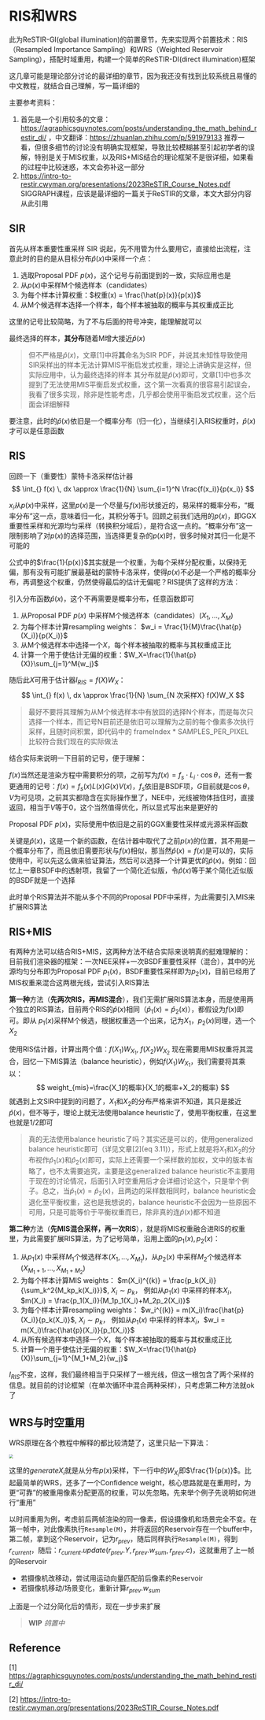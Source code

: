 # RIS和WRS
此为ReSTIR-GI(global illumination)的前置章节，先来实现两个前置技术：RIS（Resampled Importance Sampling）和WRS（Weighted Reservoir Sampling），搭配时域重用，构建一个简单的ReSTIR-DI(direct illumination)框架

这几章可能是理论部分讨论的最详细的章节，因为我还没有找到比较系统且易懂的中文教程，就结合自己理解，写一篇详细的

主要参考资料：
1. 首先是一个引用较多的文章： https://agraphicsguynotes.com/posts/understanding_the_math_behind_restir_di/ ，中文翻译：https://zhuanlan.zhihu.com/p/591979133 推荐一看，但很多细节的讨论没有明确实现框架，导致比较模糊甚至引起初学者的误解，特别是关于MIS权重，以及RIS+MIS结合的理论框架不是很详细，如果看的过程中比较迷惑，本文会弥补这一部分
2. https://intro-to-restir.cwyman.org/presentations/2023ReSTIR_Course_Notes.pdf SIGGRAPH课程，应该是最详细的一篇关于ReSTIR的文章，本文大部分内容从此引用

## SIR
首先从样本重要性重采样 SIR 说起，先不用管为什么要用它，直接给出流程，注意此时的目的是从目标分布$\hat{p}(x)$中采样一个点：

1. 选取Proposal PDF $p(x)$，这个记号与前面提到的一致，实际应用也是
2. 从$p(x)$中采样M个候选样本（candidates）
3. 为每个样本计算权重：$权重(x) = \frac{\hat{p}(x)}{p(x)}$
4. 从M个候选样本选择一个样本，每个样本被抽取的概率与其权重成正比

这里的记号比较简略，为了不与后面的符号冲突，能理解就可以

最终选择的样本，**其分布**随着M增大接近$\hat{p}(x)$

> 但不严格是$\hat{p}(x)$，文章[1]中将**其**命名为SIR PDF，并说其未知性导致使用SIR采样出的样本无法计算MIS平衡启发式权重，理论上讲确实是这样，但实际应用中，认为最终选择的样本 其分布就是$\hat{p}(x)$即可，文章[1]中也多次提到了无法使用MIS平衡启发式权重，这个第一次看真的很容易引起误会，我看了很多实现，除非是性能考虑，几乎都会使用平衡启发式权重，这个后面会详细解释

要注意，此时的$\hat{p}(x)$依旧是一个概率分布（归一化），当继续引入RIS权重时，$\hat{p}(x)$才可以是任意函数
## RIS
回顾一下（重要性）蒙特卡洛采样估计器
$$
\int_{} f(x) \, dx \approx \frac{1}{N} \sum_{i=1}^N \frac{f(x_i)}{p(x_i)}
$$

$x_i$从$p(x)$中采样，这里$p(x)$是一个尽量与$f(x)$形状接近的，易采样的概率分布，“概率分布”这一点，意味着归一化，其积分等于1。回顾之前我们选用的$p(x)$，即GGX重要性采样和光源均匀采样（转换积分域后），是符合这一点的。“概率分布”这一限制影响了对$p(x)$的选择范围，当选择更复杂的$p(x)$时，很多时候对其归一化是不可能的

公式中的$\frac{1}{p(x)}$其实就是一个权重，为每个采样分配权重，以保持无偏，那有没有可能扩展最基础的蒙特卡洛采样，使得$p(x)$不必是一个严格的概率分布，再调整这个权重，仍然使得最后的估计无偏呢？RIS提供了这样的方法：

引入分布函数$\hat{p}(x)$，这个不再需要是概率分布，任意函数即可

1. 从Proposal PDF $p(x)$ 中采样M个候选样本（candidates）$(X_1,...,X_M)$
2. 为每个样本计算resampling weights： $w_i = \frac{1}{M}\frac{\hat{p}(X_i)}{p(X_i)}$
3. 从M个候选样本中选择一个$X$，每个样本被抽取的概率与其权重成正比
4. 计算一个用于使估计无偏的权重：$W_X=\frac{1}{\hat{p}(X)}\sum_{j=1}^M{w_j}$

随后此$X$可用于估计器$I_{RIS}=f(X)W_X$：
$$
\int_{} f(x) \, dx \approx \frac{1}{N} \sum_{N
次采样X} f(X)W_X
$$

> 最好不要将其理解为从M个候选样本中有放回的选择N个样本，而是每次只选择一个样本，而记号N目前还是依旧可以理解为之前的每个像素多次执行采样，且随时间积累，即代码中的 frameIndex * SAMPLES_PER_PIXEL 比较符合我们现在的实际做法

结合实际来说明一下目前的记号，便于理解：

$f(x)$当然还是渲染方程中需要积分的项，之前写为$f(x)=f_s \cdot L_i \cdot \cos\theta$，还有一套更通用的记号：$f(x)=f_s(x)L(x)G(x)V(x)$，$f_s$依旧是BSDF项，$G$目前就是$\cos\theta$，$V$为可见项，之前其实都隐含在实际操作里了，NEE中，光线被物体挡住时，直接返回，相当于$V$等于0，这个当然值得优化，所以显式写出来是更好的

Proposal PDF $p(x)$，实际使用中依旧是之前的GGX重要性采样或光源采样函数

关键是$\hat{p}(x)$，这是一个新的函数，在估计器中取代了之前$p(x)$的位置，其不用是一个概率分布了，而且依旧需要形状与$f(x)$相似，那当然$\hat{p}(x)=f(x)$是可以的，实际使用中，可以先这么做来验证算法，然后可以选择一个计算更优的$\hat{p}(x)$。例如：回忆上一章BSDF中的透射项，我留了一个简化近似版，令$\hat{p}(x)$等于某个简化近似版的BSDF就是一个选择

此时单个RIS算法并不能从多个不同的Proposal PDF中采样，为此需要引入MIS来扩展RIS算法

## RIS+MIS
有两种方法可以结合RIS+MIS，这两种方法不结合实际来说明真的挺难理解的：目前我们渲染器的框架：一次NEE采样+一次BSDF重要性采样（混合），其中的光源均匀分布即为Proposal PDF $p_1(x)$，BSDF重要性采样即为$p_2(x)$，目前已经用了MIS权重来混合这两根光线，尝试引入RIS算法

**第一种**方法（**先两次RIS，再MIS混合**），我们无需扩展RIS算法本身，而是使用两个独立的RIS算法，目前两个RIS的$\hat{p}(x)$相同（$\hat{p}_1(x)=\hat{p}_2(x)$），都假设为$f(x)$即可。即从 $p_1(x)$采样M个候选，根据权重选一个出来，记为$X_1$，$p_2(x)$同理，选一个$X_2$

使用RIS估计器，计算出两个值：$f(X_1)W_{X_1}$, $f(X_2)W_{X_2}$ 现在需要用MIS权重将其混合，回忆一下MIS算法（balance heuristic），例如$f(X_1)W_{X_1}$，我们需要将其乘以：
$$
weight_{mis}=\frac{X_1的概率}{X_1的概率+X_2的概率}
$$
就遇到上文SIR中提到的问题了，$X_1$和$X_2$的分布严格来讲不知道，其只是接近$\hat{p}(x)$，但不等于，理论上就无法使用balance heuristic了，使用平衡权重，在这里也就是1/2即可

> 真的无法使用balance heuristic了吗？其实还是可以的，使用generalized balance heuristic即可（详见文章[2](eq 3.11)），形式上就是将$X_1$和$X_2$的分布视作$\hat{p}_1(x)$和$\hat{p}_2(x)$即可，实际上还需要一个采样数的加权，文中的版本省略了，也不太需要追究，主要是这generalized balance heuristic不主要用于现在的讨论情况，后面引入时空重用后才会详细讨论这个，只是举个例子。总之，当$\hat{p}_1(x)=\hat{p}_2(x)$，且两边的采样数相同时，balance heuristic会退化至平衡权重，这也是我想说的，balance heuristic不会因为一些原因不可用，只是可能等价于平衡权重而已，除非真的连$\hat{p}(x)$都不知道

**第二种**方法（**先MIS混合采样，再一次RIS**），就是将MIS权重融合进RIS的权重里，为此需要扩展RIS算法，为了记号简单，沿用上面的$p_1(x), p_2(x)$：

1. 从$p_1(x)$ 中采样$M_1$个候选样本$(X_1,...,X_{M_1})$，从$p_2(x)$ 中采样$M_2$个候选样本$(X_{M_1+1},...,X_{M_1+M_2})$
2. 为每个样本计算MIS weights：
$m(X_i)^{(k)} = \frac{p_k(X_i)}{\sum_k^2{M_kp_k(X_i)}}$, $X_i\sim p_k$， 例如从$p_1(x)$ 中采样的样本$X_i$， $m(X_i) = \frac{p_1(X_i)}{M_1p_1(X_i)+M_2p_2(X_i)}$
1. 为每个样本计算resampling weights： $w_i^{(k)} = m(X_i)\frac{\hat{p}(X_i)}{p_k(X_i)}$, $X_i\sim p_k$， 例如从$p_1(x)$ 中采样的样本$X_i$，$w_i = m(X_i)\frac{\hat{p}(X_i)}{p_1(X_i)}$
2. 从所有候选样本中选择一个$X$，每个样本被抽取的概率与其权重成正比
3. 计算一个用于使估计无偏的权重：$W_X=\frac{1}{\hat{p}(X)}\sum_{j=1}^{M_1+M_2}{w_j}$

$I_{RIS}$不变，这样，我们最终相当于只采样了一根光线，但这一根包含了两个采样的信息。就目前的讨论框架（在单次循环中混合两种采样），只考虑第二种方法就ok了

## WRS与时空重用
WRS原理在各个教程中解释的都比较清楚了，这里只贴一下算法：

<img src="assets\C11_0.png" style="zoom:50%;"/>

这里的$generate X_i$就是从分布$p(x)$采样，下一行中的$W_{X_i}$即$\frac{1}{p(x)}$。比起最简单的WRS，还多了一个Confidence weight，核心思路就是在重用时，为更“可靠”的被重用像素分配更高的权重，可以先忽略。先来举个例子先说明如何进行“重用”

以时间重用为例，考虑前后两帧渲染的同一像素，假设摄像机和场景完全不变。在第一帧中，对此像素执行`Resample(M)`，并将返回的Reservoir存在一个buffer中，第二帧，拿到这个Reservoir，记为$r_{prev}$，随后同样执行`Resample(M)`，得到$r_{current}$，随后：$r_{current}.update(r_{prev}.Y, r_{prev}.w_{sum}, r_{prev}.c)$，这就重用了上一帧的Reservoir
- 若摄像机改移动，尝试用运动向量匹配前后像素的Reservoir
- 若摄像机移动/场景变化，重新计算$r_{prev}.w_{sum}$

上面是一个过分简化后的情形，现在一步步来扩展

> **WIP** *鸽置中*

## Reference
[1] https://agraphicsguynotes.com/posts/understanding_the_math_behind_restir_di/

[2] https://intro-to-restir.cwyman.org/presentations/2023ReSTIR_Course_Notes.pdf




